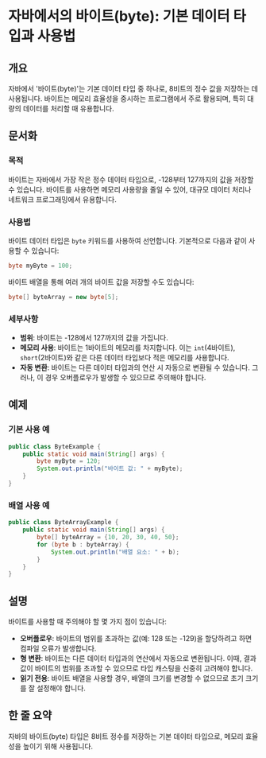 <!--
Meta Description: # 자바에서의 바이트(byte): 기본 데이터 타입과 사용법 ## 개요 자바에서 '바이트(byte)'는 기본 데이터 타입 중 하나로, 8비트의 정수 값을 저장하는 데 사용됩니다. 바이트는 메모리 효율성을 중시하는 프로그램에서 주로 활용되며, 특히 대량의 데이터를 처리할...
Meta Keywords: byte, 데이터, 바이트, 바이트는, 있습니다
-->

# 자바에서의 바이트(byte): 기본 데이터 타입과 사용법

## 개요
자바에서 '바이트(byte)'는 기본 데이터 타입 중 하나로, 8비트의 정수 값을 저장하는 데 사용됩니다. 바이트는 메모리 효율성을 중시하는 프로그램에서 주로 활용되며, 특히 대량의 데이터를 처리할 때 유용합니다.

## 문서화

### 목적
바이트는 자바에서 가장 작은 정수 데이터 타입으로, -128부터 127까지의 값을 저장할 수 있습니다. 바이트를 사용하면 메모리 사용량을 줄일 수 있어, 대규모 데이터 처리나 네트워크 프로그래밍에서 유용합니다.

### 사용법
바이트 데이터 타입은 `byte` 키워드를 사용하여 선언합니다. 기본적으로 다음과 같이 사용할 수 있습니다:

```java
byte myByte = 100;
```

바이트 배열을 통해 여러 개의 바이트 값을 저장할 수도 있습니다:

```java
byte[] byteArray = new byte[5];
```

### 세부사항
- **범위**: 바이트는 -128에서 127까지의 값을 가집니다.
- **메모리 사용**: 바이트는 1바이트의 메모리를 차지합니다. 이는 `int`(4바이트), `short`(2바이트)와 같은 다른 데이터 타입보다 적은 메모리를 사용합니다.
- **자동 변환**: 바이트는 다른 데이터 타입과의 연산 시 자동으로 변환될 수 있습니다. 그러나, 이 경우 오버플로우가 발생할 수 있으므로 주의해야 합니다.

## 예제

### 기본 사용 예
```java
public class ByteExample {
    public static void main(String[] args) {
        byte myByte = 120;
        System.out.println("바이트 값: " + myByte);
    }
}
```

### 배열 사용 예
```java
public class ByteArrayExample {
    public static void main(String[] args) {
        byte[] byteArray = {10, 20, 30, 40, 50};
        for (byte b : byteArray) {
            System.out.println("배열 요소: " + b);
        }
    }
}
```

## 설명
바이트를 사용할 때 주의해야 할 몇 가지 점이 있습니다:

- **오버플로우**: 바이트의 범위를 초과하는 값(예: 128 또는 -129)을 할당하려고 하면 컴파일 오류가 발생합니다.
- **형 변환**: 바이트는 다른 데이터 타입과의 연산에서 자동으로 변환됩니다. 이때, 결과 값이 바이트의 범위를 초과할 수 있으므로 타입 캐스팅을 신중히 고려해야 합니다.
- **읽기 전용**: 바이트 배열을 사용할 경우, 배열의 크기를 변경할 수 없으므로 초기 크기를 잘 설정해야 합니다.

## 한 줄 요약
자바의 바이트(byte) 타입은 8비트 정수를 저장하는 기본 데이터 타입으로, 메모리 효율성을 높이기 위해 사용됩니다.